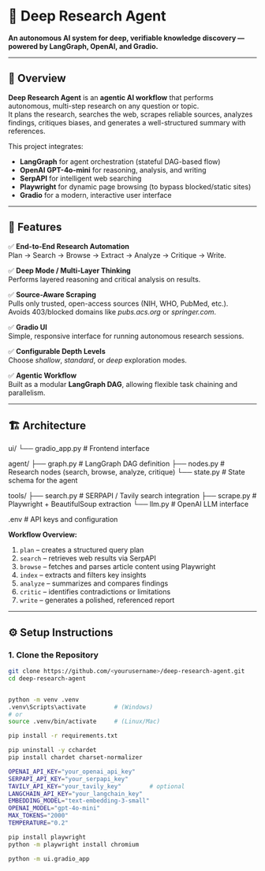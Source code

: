 # 🧠 Deep Research Agent

**An autonomous AI system for deep, verifiable knowledge discovery — powered by LangGraph, OpenAI, and Gradio.**

---

## 📘 Overview

**Deep Research Agent** is an **agentic AI workflow** that performs autonomous, multi-step research on any question or topic.  
It plans the research, searches the web, scrapes reliable sources, analyzes findings, critiques biases, and generates a well-structured summary with references.

This project integrates:
- **LangGraph** for agent orchestration (stateful DAG-based flow)
- **OpenAI GPT-4o-mini** for reasoning, analysis, and writing
- **SerpAPI** for intelligent web searching
- **Playwright** for dynamic page browsing (to bypass blocked/static sites)
- **Gradio** for a modern, interactive user interface

---

## 🚀 Features

✅ **End-to-End Research Automation**  
Plan → Search → Browse → Extract → Analyze → Critique → Write.

✅ **Deep Mode / Multi-Layer Thinking**  
Performs layered reasoning and critical analysis on results.

✅ **Source-Aware Scraping**  
Pulls only trusted, open-access sources (NIH, WHO, PubMed, etc.).  
Avoids 403/blocked domains like *pubs.acs.org* or *springer.com*.

✅ **Gradio UI**  
Simple, responsive interface for running autonomous research sessions.

✅ **Configurable Depth Levels**  
Choose *shallow*, *standard*, or *deep* exploration modes.

✅ **Agentic Workflow**  
Built as a modular **LangGraph DAG**, allowing flexible task chaining and parallelism.

---

## 🏗️ Architecture

ui/
└── gradio_app.py # Frontend interface

agent/
├── graph.py # LangGraph DAG definition
├── nodes.py # Research nodes (search, browse, analyze, critique)
└── state.py # State schema for the agent

tools/
├── search.py # SERPAPI / Tavily search integration
├── scrape.py # Playwright + BeautifulSoup extraction
└── llm.py # OpenAI LLM interface

.env # API keys and configuration



**Workflow Overview:**
1. `plan` – creates a structured query plan  
2. `search` – retrieves web results via SerpAPI  
3. `browse` – fetches and parses article content using Playwright  
4. `index` – extracts and filters key insights  
5. `analyze` – summarizes and compares findings  
6. `critic` – identifies contradictions or limitations  
7. `write` – generates a polished, referenced report

---

## ⚙️ Setup Instructions

### 1. Clone the Repository
```bash
git clone https://github.com/<yourusername>/deep-research-agent.git
cd deep-research-agent


python -m venv .venv
.venv\Scripts\activate        # (Windows)
# or
source .venv/bin/activate     # (Linux/Mac)

pip install -r requirements.txt

pip uninstall -y cchardet
pip install chardet charset-normalizer

OPENAI_API_KEY="your_openai_api_key"
SERPAPI_API_KEY="your_serpapi_key"
TAVILY_API_KEY="your_tavily_key"        # optional
LANGCHAIN_API_KEY="your_langchain_key"
EMBEDDING_MODEL="text-embedding-3-small"
OPENAI_MODEL="gpt-4o-mini"
MAX_TOKENS="2000"
TEMPERATURE="0.2"

pip install playwright
python -m playwright install chromium

python -m ui.gradio_app
